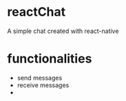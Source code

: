 # reactChat

A simple chat created with react-native

#  functionalities

- send messages
- receive messages
- 